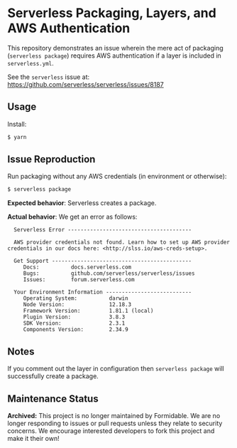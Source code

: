 # Serverless Packaging, Layers, and AWS Authentication

This repository demonstrates an issue wherein the mere act of packaging (`serverless package`) requires AWS authentication if a layer is included in `serverless.yml`.

See the `serverless` issue at: https://github.com/serverless/serverless/issues/8187

## Usage

Install:

```sh
$ yarn
```

## Issue Reproduction

Run packaging without any AWS credentials (in environment or otherwise):

```sh
$ serverless package
```

**Expected behavior**: Serverless creates a package.

**Actual behavior**: We get an error as follows:

```
  Serverless Error ---------------------------------------

  AWS provider credentials not found. Learn how to set up AWS provider credentials in our docs here: <http://slss.io/aws-creds-setup>.

  Get Support --------------------------------------------
     Docs:          docs.serverless.com
     Bugs:          github.com/serverless/serverless/issues
     Issues:        forum.serverless.com

  Your Environment Information ---------------------------
     Operating System:          darwin
     Node Version:              12.18.3
     Framework Version:         1.81.1 (local)
     Plugin Version:            3.8.3
     SDK Version:               2.3.1
     Components Version:        2.34.9
```

## Notes

If you comment out the layer in configuration then `serverless package` will successfully create a package.


## Maintenance Status

**Archived:** This project is no longer maintained by Formidable. We are no longer responding to issues or pull requests unless they relate to security concerns. We encourage interested developers to fork this project and make it their own!
